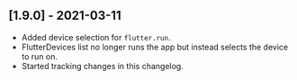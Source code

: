 ## [1.9.0] - 2021-03-11

- Added device selection for `flutter.run`.
- FlutterDevices list no longer runs the app but instead selects the device to run on.
- Started tracking changes in this changelog.
